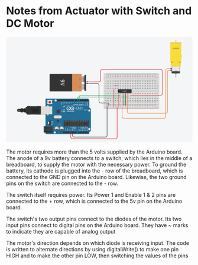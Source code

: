 # Notes from Actuator with Switch and DC Motor

![arduino board with three led lights](/assets/images/actuator_with_gearbox.png)

<p>The motor requires more than the 5 volts supplied by the Arduino board. The anode of a 9v battery connects to a switch, which lies in the middle of a breadboard, to supply the motor with the necessary power. To ground the battery, its cathode is plugged into the - row of the breadboard, which is connected to the GND pin on the Arduino board. Likewise, the two ground pins on the switch are connected to the - row.</p>
<p>The switch itself requires power. Its Power 1 and Enable 1 & 2 pins are connected to the + row, which is connected to the 5v pin on the Arduino board. </p>
<p>The switch's two output pins connect to the diodes of the motor. Its two input pins connect to digital pins on the Arduino board. They have ~ marks to indicate they are capable of analog output</p>
<p>The motor's direction depends on which diode is receiving input. The code is written to alternate directions by using digitalWrite() to make one pin HIGH and to make the other pin LOW, then switching the values of the pins</p>
